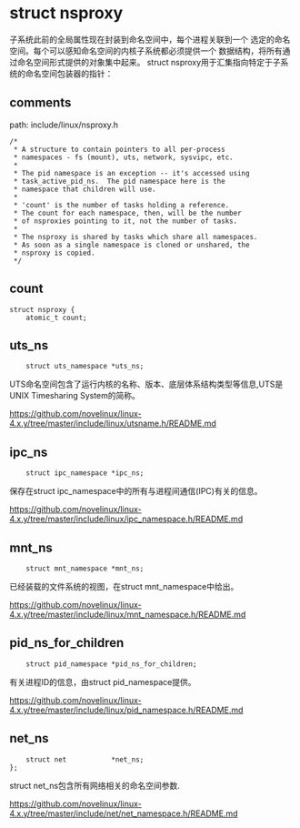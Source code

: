struct nsproxy
========================================

子系统此前的全局属性现在封装到命名空间中，每个进程关联到一个
选定的命名空间。每个可以感知命名空间的内核子系统都必须提供一个
数据结构，将所有通过命名空间形式提供的对象集中起来。
struct nsproxy用于汇集指向特定于子系统的命名空间包装器的指针：

comments
----------------------------------------

path: include/linux/nsproxy.h
```
/*
 * A structure to contain pointers to all per-process
 * namespaces - fs (mount), uts, network, sysvipc, etc.
 *
 * The pid namespace is an exception -- it's accessed using
 * task_active_pid_ns.  The pid namespace here is the
 * namespace that children will use.
 *
 * 'count' is the number of tasks holding a reference.
 * The count for each namespace, then, will be the number
 * of nsproxies pointing to it, not the number of tasks.
 *
 * The nsproxy is shared by tasks which share all namespaces.
 * As soon as a single namespace is cloned or unshared, the
 * nsproxy is copied.
 */
```

count
----------------------------------------

```
struct nsproxy {
    atomic_t count;
```

uts_ns
----------------------------------------

```
    struct uts_namespace *uts_ns;
```

UTS命名空间包含了运行内核的名称、版本、底层体系结构类型等信息,UTS是UNIX Timesharing System的简称。

https://github.com/novelinux/linux-4.x.y/tree/master/include/linux/utsname.h/README.md

ipc_ns
----------------------------------------

```
    struct ipc_namespace *ipc_ns;
```

保存在struct ipc_namespace中的所有与进程间通信(IPC)有关的信息。

https://github.com/novelinux/linux-4.x.y/tree/master/include/linux/ipc_namespace.h/README.md

mnt_ns
----------------------------------------

```
    struct mnt_namespace *mnt_ns;
```

已经装载的文件系统的视图，在struct mnt_namespace中给出。

https://github.com/novelinux/linux-4.x.y/tree/master/include/linux/mnt_namespace.h/README.md

pid_ns_for_children
----------------------------------------

```
    struct pid_namespace *pid_ns_for_children;
```

有关进程ID的信息，由struct pid_namespace提供。

https://github.com/novelinux/linux-4.x.y/tree/master/include/linux/pid_namespace.h/README.md

net_ns
----------------------------------------

```
    struct net           *net_ns;
};
```

struct net_ns包含所有网络相关的命名空间参数.

https://github.com/novelinux/linux-4.x.y/tree/master/include/net/net_namespace.h/README.md
